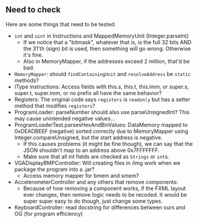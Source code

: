 ## Need to check

Here are some things that need to be tested:

* `int` and `uint` in Instructions and MappedMemoryUnit (Integer.parseInt)
    * If we notice that a "bitmask", whatever that is, is the full 32 bits AND the 31'th (sign) bit is used, then
      something will go wrong. Otherwise it's fine.
    * Also in MemoryMapper, if the addresses exceed 2 million, that'd be bad.
* `MemoryMapper`: should `findContainingUnit` and `resolveAddress` be `static` methods?
* IType instructions: Access fields with this.s, this.t, this.imm, or super.s, super.t, super.imm, or no prefix all have
  the same behavior?
* Registers: The original code says `registers` is `readonly` but has a setter method that modifies `registers`?
* ProgramLoader: parseNumber should also use parseUnsignedInt? This may cause unintended negative values...
* ProgramLoaderTest.parsesHexAndBinValues: DataMemory mapped to 0xDEADBEEF (negative) sorted correctly due to
  MemoryMapper using Integer.compareUnsigned, but the start address is negative.
    * If this causes problems (it might be fine though), we can say that the JSON shouldn't map to an address above
      0x7FFFFFFF.
    * Make sure that all int fields are checked as `Strings` or `int`s.
* VGADisplayBMPController: Will creating files in /img work when we package the program into a .jar?
  * Access memory mapper for bmem and smem?
* AccelerometerController and any others that remove components:
    * Because of how removing a component works, if the FXML layout ever changes, then remove logic needs to be recoded.
      It would be super super easy to do though, just change some types.
* KeyboardController: read docstring for differences between ours and OG (for program efficiency)